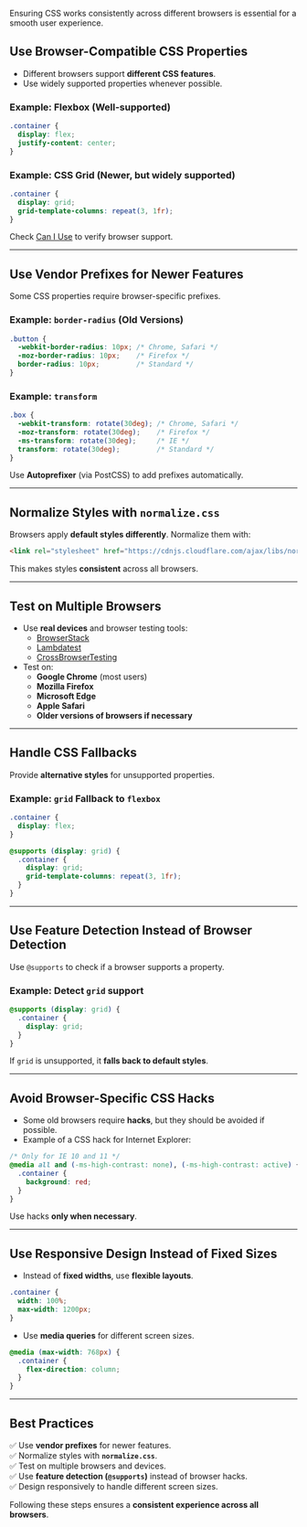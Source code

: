 Ensuring CSS works consistently across different browsers is essential for a smooth user experience.

## Use Browser-Compatible CSS Properties  
- Different browsers support **different CSS features**.  
- Use widely supported properties whenever possible.  

### Example: Flexbox (Well-supported)  
```css
.container {
  display: flex;
  justify-content: center;
}
```

### Example: CSS Grid (Newer, but widely supported)  
```css
.container {
  display: grid;
  grid-template-columns: repeat(3, 1fr);
}
```
Check [Can I Use](https://caniuse.com/) to verify browser support.

---

## Use Vendor Prefixes for Newer Features  
Some CSS properties require browser-specific prefixes.  

### Example: `border-radius` (Old Versions)  
```css
.button {
  -webkit-border-radius: 10px; /* Chrome, Safari */
  -moz-border-radius: 10px;    /* Firefox */
  border-radius: 10px;         /* Standard */
}
```

### Example: `transform`  
```css
.box {
  -webkit-transform: rotate(30deg); /* Chrome, Safari */
  -moz-transform: rotate(30deg);    /* Firefox */
  -ms-transform: rotate(30deg);     /* IE */
  transform: rotate(30deg);         /* Standard */
}
```
Use **Autoprefixer** (via PostCSS) to add prefixes automatically.

---

## Normalize Styles with `normalize.css`  
Browsers apply **default styles differently**. Normalize them with:  
```html
<link rel="stylesheet" href="https://cdnjs.cloudflare.com/ajax/libs/normalize/8.0.1/normalize.min.css">
```
This makes styles **consistent** across all browsers.

---

## Test on Multiple Browsers  
- Use **real devices** and browser testing tools:  
  - [BrowserStack](https://www.browserstack.com/)  
  - [Lambdatest](https://www.lambdatest.com/)  
  - [CrossBrowserTesting](https://crossbrowsertesting.com/)  
- Test on:  
  - **Google Chrome** (most users)  
  - **Mozilla Firefox**  
  - **Microsoft Edge**  
  - **Apple Safari**  
  - **Older versions of browsers if necessary**  

---

## Handle CSS Fallbacks  
Provide **alternative styles** for unsupported properties.

### Example: `grid` Fallback to `flexbox`  
```css
.container {
  display: flex;
}

@supports (display: grid) {
  .container {
    display: grid;
    grid-template-columns: repeat(3, 1fr);
  }
}
```

---

## Use Feature Detection Instead of Browser Detection  
Use `@supports` to check if a browser supports a property.  

### Example: Detect `grid` support  
```css
@supports (display: grid) {
  .container {
    display: grid;
  }
}
```
If `grid` is unsupported, it **falls back to default styles**.

---

## Avoid Browser-Specific CSS Hacks  
- Some old browsers require **hacks**, but they should be avoided if possible.  
- Example of a CSS hack for Internet Explorer:  
```css
/* Only for IE 10 and 11 */
@media all and (-ms-high-contrast: none), (-ms-high-contrast: active) {
  .container {
    background: red;
  }
}
```
Use hacks **only when necessary**.

---

## Use Responsive Design Instead of Fixed Sizes  
- Instead of **fixed widths**, use **flexible layouts**.  
```css
.container {
  width: 100%;
  max-width: 1200px;
}
```
- Use **media queries** for different screen sizes.  
```css
@media (max-width: 768px) {
  .container {
    flex-direction: column;
  }
}
```

---

## Best Practices  
✅ Use **vendor prefixes** for newer features.  
✅ Normalize styles with **`normalize.css`**.  
✅ Test on multiple browsers and devices.  
✅ Use **feature detection (`@supports`)** instead of browser hacks.  
✅ Design responsively to handle different screen sizes.  

Following these steps ensures a **consistent experience across all browsers**.